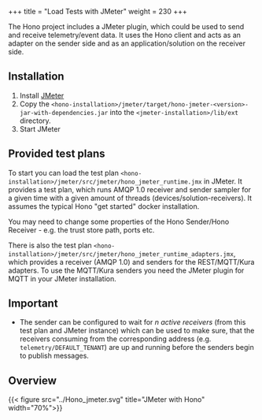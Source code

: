 +++
title = "Load Tests with JMeter"
weight = 230
+++

The Hono project includes a JMeter plugin, which could be used to send and receive telemetry/event data. It uses the 
Hono client and acts as an adapter on the sender side and as an application/solution on the receiver side.
<!--more-->

## Installation
 
1. Install [JMeter](http://jmeter.apache.org/download_jmeter.cgi)
2. Copy the `<hono-installation>/jmeter/target/hono-jmeter-<version>-jar-with-dependencies.jar` into the  `<jmeter-installation>/lib/ext` directory.
3. Start JMeter

## Provided test plans

To start you can load the test plan `<hono-installation>/jmeter/src/jmeter/hono_jmeter_runtime.jmx` in JMeter. 
It provides a test plan, which runs AMQP 1.0 receiver and sender sampler for a given time with a given amount of 
threads (devices/solution-receivers). It assumes the typical Hono "get started" docker installation. 

You may need to change some properties of the Hono Sender/Hono Receiver - e.g. the trust store path, ports etc.

There is also the test plan `<hono-installation>/jmeter/src/jmeter/hono_jmeter_runtime_adapters.jmx`, which provides a receiver (AMQP 1.0) and senders for the REST/MQTT/Kura adapters. To use the MQTT/Kura senders you need the JMeter plugin for MQTT in your JMeter installation.

## Important

* The sender can be configured to wait for *n active receivers* (from this test plan and JMeter instance) which can be used to make sure, that the receivers consuming from the corresponding address (e.g. `telemetry/DEFAULT_TENANT`) are up and running before the senders begin to publish messages.

## Overview

{{< figure src="../Hono_jmeter.svg" title="JMeter with Hono" width="70%">}}